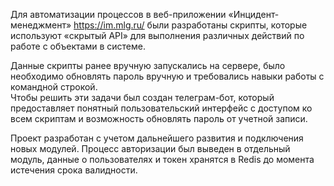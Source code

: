 Для автоматизации процессов в веб-приложении «Инцидент-менеджмент» https://im.mlg.ru/
были разработаны скрипты, которые используют «скрытый API» для выполнения различных действий по работе с объектами в системе.  

Данные скрипты ранее вручную запускались на сервере, было необходимо обновлять пароль вручную и требовались навыки работы с командной строкой.  
Чтобы решить эти задачи был создан телеграм-бот, который предоставляет понятный пользовательский интерфейс с доступом ко всем скриптам и возможность обновлять пароль от учетной записи.

Проект разработан с учетом дальнейшего развития и подключения новых модулей. 
Процесс авторизации был выведен в отдельный модуль, данные о пользователях и токен хранятся в Redis до момента истечения срока валидности.
